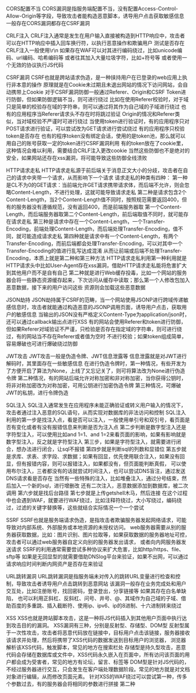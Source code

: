 CORS配置不当
CORS漏洞是指服务端配置不当，没有配置Access-Control-Allow-Origin等字段，导致攻击者能构造恶意脚本，诱导用户点击获取敏感信息
一般存在CORS漏洞都存在CSRF漏洞

CRLF注入
CRLF注入通常是发生在用户输入直接被构造到HTTP响应中，攻击者可以在HTTP响应中插入回车换行符，以执行恶意操作和欺骗用户
测试是否存在CRLF注入一般使用\r\n
如果存在WAF可以对其进行编码绕过，比如unicode编码、url编码、哈希编码等
或者往其加入大量垃圾字符，比如+符号等
或者使用一个无效的协议执行JS代码

CSRF漏洞
CSRF也就是跨站请求伪造，是一种挟持用户在已登录的web应用上执行非本意的操作
原理就是在Cookie未过期且未退出网站的情况下访问网站，会自动携带上Cookie
对于CSRF漏洞防御一般通过Referer、Origin和CSRF Token进行防御，但如果防御逻辑不当，则可进行绕过
比如在使用Referer校验时，对于域只是简单的校验存在域的字符串，则可以通过将其作为自己域的子域进行绕过
也有的应用程序当Referer请求头不存在时将跳过验证
Origin的情况和Referer类似，当对域校验不严谨时可进行绕过
当使用token进行验证时，有的应用程序只对POST请求进行验证，可以尝试改为GET请求进行尝试绕过
有的应用程序只校验token是否存在
也有的程序token没有绑定会话，使用的是token池，那么就可以用自己的账号获取一定的token进行CSRF漏洞利用
有的token放在了cookie里，这种情况会难以利用，需要结合CRLF注入更改cookie
当然这些防御也不是绝对的安全，如果网站还存在xss漏洞，将可能导致这些防御全线溃败

HTTP请求走私
HTTP请求走私源于前后端关于消息正文大小的分歧，攻击者在自己的请求中夹带一个请求，从而影响下一个请求
请求走私的种类有四种：
第一种是CL不为0的GET请求：当前端允许GET请求携带请求体，而后端不允许，则会忽略Content-Length，不进行处理，这就可能导致请求走私
第二种是请求包含2个Content-Length，当2个Content-Length值不同时，按照规范需要返回400，但有的服务器没有遵循规范，没有返回400，而是前端服务器取
第一个Content-Length，而后端服务器取第二个Content-Length，前后端取值不同时，就可能存在请求走私
第三种是请求中存在一个Content-Length，一个Transfer-Encoding，前端处理Content-Length，而后端处理Transfer-Encoding，值不同，就可能造成请求走私
第四种就是请求中有一个Content-Length，有两个Transfer-Encoding，而前后端都会处理Transfer-Encoding，可以对其中一个Transfer-Encoding的值进行乱写达成混淆
从而让前端或后端不处理Transfer-Encoding，本质上就是第二种和第三种方法
HTTP请求走私利用第一种利用就是HTTP请求头中比如User-Agent存在xss漏洞，借助HTTP请求走私能将危害扩大到其他用户而不是自有自己
第二种就是进行Web缓存投毒，比如一个网站的服务器会将一些静态资源缓存起来，下次访问从缓存中读取；那么第一个人修改包加入恶意数据，接下来的用户访问这些
资源则会加载这些恶意数据

JSON劫持
JSON劫持属于CSRF的范畴，当一个网站使用JSONP进行跨域传递敏感信息时，攻击者就能通过构造恶意的JSONP调用页面，诱导用户点击，获取用户的敏感信息
当输出的JSON没有严格定义Content-Type为application/json时，还可以通过callback输出点进行XSS
有的网站会使用Referer和token进行防御，但如果Referer对域验证不严谨，只检验是否存在指定域的字符串，则可进行绕过，有的网站当不存在Referer或者值为空时
不进行校验；如果token组成简单，容易爆破也可进行爆破绕过防御

JWT攻击
JWT攻击一般是伪造令牌、JWT信息泄露等
信息泄露就是对JWT进行解码时，其里面存在一些敏感信息
在进行伪造令牌时，第一种情况，有些开发为了方便开启了算法为None，上线了又忘记关了，则可将算法改为None进行伪造令牌
第二种情况，有的网站后端允许对称加密和非对称加密，当你获得公钥时，将非对称加密改为对称加密，可用公钥进行加密伪造令牌
第三种情况，可爆破JWT的私钥，进行令牌伪造

SQL注入
SQL注入通常发生在应用程序未能正确验证或转义用户输入的情况下，攻击者通过注入恶意的SQL语句，从而实现对数据库的非法访问和控制
SQL注入利用的第一步是找注入点，看是否可以注入，一般使用单引号和双引号，看页面是否有变化或者有没有报错信息来判断是否为注入点
第二步判断是数字型注入还是字符型注入，可以使用比如and 1=1、and 1=2来看页面的影响，如果有影响就是数字型注入，反之就是字符型注入
第三步，如果是字符型注入，就需要进行闭合，想办法进行闭合，让sql不报错
第四步就是判断sql的列数和显错位
第五步就是求库、求表、求字段、求数据；如果有回显，优先使用联合注入，如果没有回显，但有报错内容，则可以报错注入，如果都没有，但页面能判断真假，
可以使用布尔注入，三者都没有的话就尝试时间注入，也可以尝试DNS盲注，通过发送DNS请求看是否存在
当然有一些特殊的注入，比如堆叠注入，通过分号结束，然后加入一个新的sql，进行增删改
还有二次注入，恶意数据添加到数据库，被二次调用
第六步就是找后台路径
第七步就是上传getshell木马，然后连接
在这个过程中也会遇到WAF，就要进行WAF绕过，比如注释符绕过，大小写绕过，编码绕过，过滤的关键字替换等，这些就结合实际情况一个一个尝试

SSRF
SSRF也就是服务端请求伪造，是指攻击者欺骗服务器发起网络请求，可能导致对内部系统、外部服务或本地资源的未授权访问。
web服务器需要从别的服务器获取数据，比如：图片识别、图片拉取等，如果获取数据的服务器地址可控，攻击者可以通过web服务器自定义向别的服务器发出请求，
或者向内网服务器发送请求
SSRF的利用通常需要尝试多种协议来扩大危害，比如http/https、file、sftp等
如果是无回显型的就需要借助DNSlog平台来验证，如果不出网，可以通过请求响应时间判断内网资产是否存在来验证

URL跳转漏洞
URL跳转漏洞是指服务端未对传入的跳转URL变量进行检查和控制，导致攻击者诱导用户点击跳转到恶意网站
该漏洞一般存在业务完成处和用户交互处，比如注册账号，找回密码，登录登出，分享链接等
如果其存在白名单缺陷，
也可以利用正斜杠、反斜杠、问号、井号、@、其域作为自己域的子域、借助百度的多重跳、插入截断符、使用ip、ipv6、ip的8进制、十六进制转来绕过

XSS
XSS也就是跨站脚本攻击，这是一种将JS代码插入到其他用户页面中执行达到攻击目的的漏洞。
XSS漏洞有三种，分别是反射型、存储型、DOM型
反射型属于一次性攻击，攻击者将恶意代码放在链接中，目标用户点击该链接，服务器接收该请求并处理，然后将携带了XSS代码的数据发送到目标用户的浏览器，
浏览器解析该XSS代码，触发脚本，常见的地方在搜索栏处
存储型是持久型攻击，恶意代码会存储在数据库或文件中，XSS代码永久嵌入在页面中，所有访问该页面的用户都会成为受害者，常见的地方有论坛，留言、标签等
DOM型是针对JS代码的，不经过服务器进行交互，只会发生在客户端处理数据阶段。常见的地方就是对文档对象进行编辑，从而修改页面元素。
针对XSS的WAF绕过可以尝试第一种，传多个参数过去，有的服务器会将相同的参数进行拼接
第二种